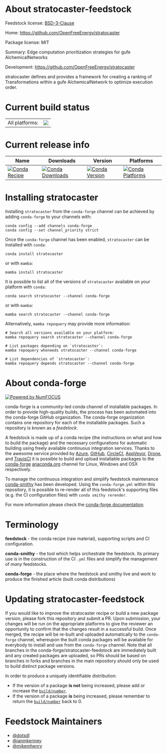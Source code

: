 About stratocaster-feedstock
============================

Feedstock license: [BSD-3-Clause](https://github.com/conda-forge/stratocaster-feedstock/blob/main/LICENSE.txt)

Home: https://github.com/OpenFreeEnergy/stratocaster

Package license: MIT

Summary: Edge computation prioritization strategies for gufe AlchemicalNetworks

Development: https://github.com/OpenFreeEnergy/stratocaster

stratocaster defines and provides a framework for creating a
ranking of Transformations within a gufe AlchemicalNetwork to
optimize execution order.


Current build status
====================


<table><tr><td>All platforms:</td>
    <td>
      <a href="https://dev.azure.com/conda-forge/feedstock-builds/_build/latest?definitionId=24752&branchName=main">
        <img src="https://dev.azure.com/conda-forge/feedstock-builds/_apis/build/status/stratocaster-feedstock?branchName=main">
      </a>
    </td>
  </tr>
</table>

Current release info
====================

| Name | Downloads | Version | Platforms |
| --- | --- | --- | --- |
| [![Conda Recipe](https://img.shields.io/badge/recipe-stratocaster-green.svg)](https://anaconda.org/conda-forge/stratocaster) | [![Conda Downloads](https://img.shields.io/conda/dn/conda-forge/stratocaster.svg)](https://anaconda.org/conda-forge/stratocaster) | [![Conda Version](https://img.shields.io/conda/vn/conda-forge/stratocaster.svg)](https://anaconda.org/conda-forge/stratocaster) | [![Conda Platforms](https://img.shields.io/conda/pn/conda-forge/stratocaster.svg)](https://anaconda.org/conda-forge/stratocaster) |

Installing stratocaster
=======================

Installing `stratocaster` from the `conda-forge` channel can be achieved by adding `conda-forge` to your channels with:

```
conda config --add channels conda-forge
conda config --set channel_priority strict
```

Once the `conda-forge` channel has been enabled, `stratocaster` can be installed with `conda`:

```
conda install stratocaster
```

or with `mamba`:

```
mamba install stratocaster
```

It is possible to list all of the versions of `stratocaster` available on your platform with `conda`:

```
conda search stratocaster --channel conda-forge
```

or with `mamba`:

```
mamba search stratocaster --channel conda-forge
```

Alternatively, `mamba repoquery` may provide more information:

```
# Search all versions available on your platform:
mamba repoquery search stratocaster --channel conda-forge

# List packages depending on `stratocaster`:
mamba repoquery whoneeds stratocaster --channel conda-forge

# List dependencies of `stratocaster`:
mamba repoquery depends stratocaster --channel conda-forge
```


About conda-forge
=================

[![Powered by
NumFOCUS](https://img.shields.io/badge/powered%20by-NumFOCUS-orange.svg?style=flat&colorA=E1523D&colorB=007D8A)](https://numfocus.org)

conda-forge is a community-led conda channel of installable packages.
In order to provide high-quality builds, the process has been automated into the
conda-forge GitHub organization. The conda-forge organization contains one repository
for each of the installable packages. Such a repository is known as a *feedstock*.

A feedstock is made up of a conda recipe (the instructions on what and how to build
the package) and the necessary configurations for automatic building using freely
available continuous integration services. Thanks to the awesome service provided by
[Azure](https://azure.microsoft.com/en-us/services/devops/), [GitHub](https://github.com/),
[CircleCI](https://circleci.com/), [AppVeyor](https://www.appveyor.com/),
[Drone](https://cloud.drone.io/welcome), and [TravisCI](https://travis-ci.com/)
it is possible to build and upload installable packages to the
[conda-forge](https://anaconda.org/conda-forge) [anaconda.org](https://anaconda.org/)
channel for Linux, Windows and OSX respectively.

To manage the continuous integration and simplify feedstock maintenance
[conda-smithy](https://github.com/conda-forge/conda-smithy) has been developed.
Using the ``conda-forge.yml`` within this repository, it is possible to re-render all of
this feedstock's supporting files (e.g. the CI configuration files) with ``conda smithy rerender``.

For more information please check the [conda-forge documentation](https://conda-forge.org/docs/).

Terminology
===========

**feedstock** - the conda recipe (raw material), supporting scripts and CI configuration.

**conda-smithy** - the tool which helps orchestrate the feedstock.
                   Its primary use is in the construction of the CI ``.yml`` files
                   and simplify the management of *many* feedstocks.

**conda-forge** - the place where the feedstock and smithy live and work to
                  produce the finished article (built conda distributions)


Updating stratocaster-feedstock
===============================

If you would like to improve the stratocaster recipe or build a new
package version, please fork this repository and submit a PR. Upon submission,
your changes will be run on the appropriate platforms to give the reviewer an
opportunity to confirm that the changes result in a successful build. Once
merged, the recipe will be re-built and uploaded automatically to the
`conda-forge` channel, whereupon the built conda packages will be available for
everybody to install and use from the `conda-forge` channel.
Note that all branches in the conda-forge/stratocaster-feedstock are
immediately built and any created packages are uploaded, so PRs should be based
on branches in forks and branches in the main repository should only be used to
build distinct package versions.

In order to produce a uniquely identifiable distribution:
 * If the version of a package **is not** being increased, please add or increase
   the [``build/number``](https://docs.conda.io/projects/conda-build/en/latest/resources/define-metadata.html#build-number-and-string).
 * If the version of a package **is** being increased, please remember to return
   the [``build/number``](https://docs.conda.io/projects/conda-build/en/latest/resources/define-metadata.html#build-number-and-string)
   back to 0.

Feedstock Maintainers
=====================

* [@dotsdl](https://github.com/dotsdl/)
* [@ianmkenney](https://github.com/ianmkenney/)
* [@mikemhenry](https://github.com/mikemhenry/)

